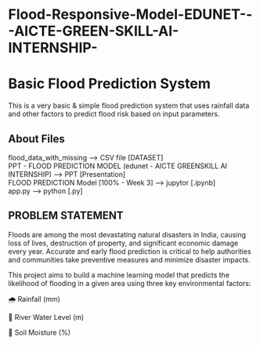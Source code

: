 # Flood-Responsive-Model-EDUNET---AICTE-GREEN-SKILL-AI-INTERNSHIP-

# Basic Flood Prediction System

This is a very basic & simple flood prediction system that uses rainfall data and other factors to predict flood risk based on input parameters.

## About Files

flood_data_with_missing  ⟶ CSV file [DATASET]  
PPT - FLOOD PREDICTION MODEL (edunet - AICTE GREENSKILL AI INTERNSHIP)  ⟶ PPT [Presentation]  
FLOOD PREDICTION Model [100% - Week 3]  ⟶  jupytor [.ipynb]   
app.py  ⟶ python [.py] 


## PROBLEM STATEMENT

Floods are among the most devastating natural disasters in India, causing loss of lives, destruction of property, and significant economic damage every year. Accurate and early flood prediction is critical to help authorities and communities take preventive measures and minimize disaster impacts.

This project aims to build a machine learning model that predicts the likelihood of flooding in a given area using three key environmental factors:

🌧️ Rainfall (mm)

🌊 River Water Level (m)

🌱 Soil Moisture (%)
